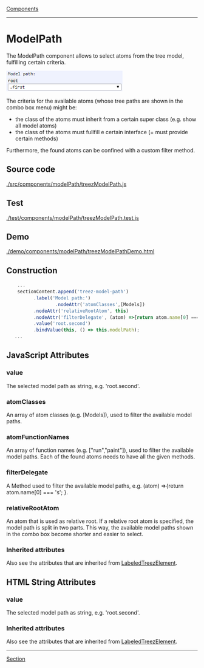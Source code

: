 [Components](../components.md)

----

# ModelPath
		
The ModelPath component allows to select atoms from the tree model, fulfilling certain criteria.  
	
![](../../images/treezModelPath.png)

The criteria for the available atoms (whose tree paths are shown in the combo box menu) might be:

* the class of the atoms must inherit from a certain super class (e.g. show all model atoms) 
* the class of the atoms must fullfill e certain interface (= must provide certain methods)

Furthermore, the found atoms can be confined with a custom filter method. 
		
## Source code

[./src/components/modelPath/treezModelPath.js](../../../src/components/modelPath/treezModelPath.js)

## Test

[./test/components/modelPath/treezModelPath.test.js](../../../test/components/modelPath/treezModelPath.test.js)

## Demo

[./demo/components/modelPath/treezModelPathDemo.html](../../../demo/components/modelPath/treezModelPathDemo.html)

## Construction

```javascript
    ...
    sectionContent.append('treez-model-path')
		  .label('Model path:')		  
                  .nodeAttr('atomClasses',[Models])
		  .nodeAttr('relativeRootAtom', this)
		  .nodeAttr('filterDelegate', (atom) =>{return atom.name[0] === 's'; })
		  .value('root.second')		
		  .bindValue(this, () => this.modelPath);	
   ...
```

## JavaScript Attributes

### value

The selected model path as string, e.g. 'root.second'. 

### atomClasses

An array of atom classes (e.g. [Models]), used to filter the available model paths. 

### atomFunctionNames

An array of function names (e.g. ["run","paint"]), used to filter the available model paths. Each of the found atoms needs to have all the given methods.

### filterDelegate

A Method used to filter the available model paths, e.g. (atom) =>{return atom.name[0] === 's'; }.

### relativeRootAtom

An atom that is used as relative root. If a relative root atom is specified, the model path is split in two parts. This way, the available model paths shown in the combo box become shorter and easier to select.  

### Inherited attributes

Also see the attributes that are inherited from [LabeledTreezElement](../labeledTreezElement.md#value).



## HTML String Attributes


### value

The selected model path as string, e.g. 'root.second'.

### Inherited attributes

Also see the attributes that are inherited from [LabeledTreezElement](../labeledTreezElement.md#value-1).


----

[Section](../section/section.md)

